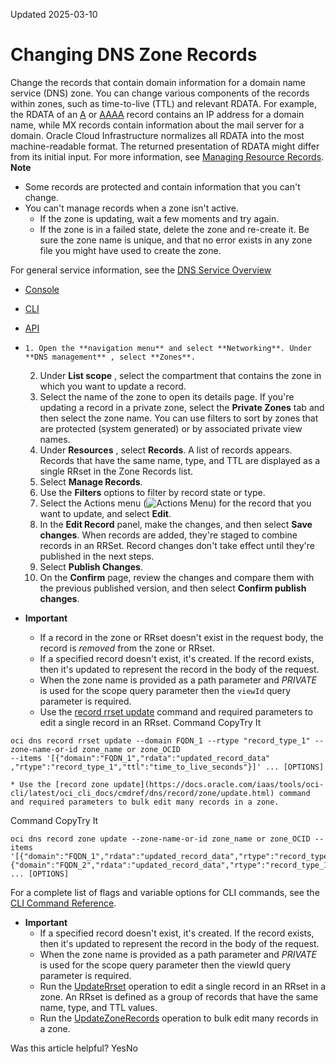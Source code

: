 Updated 2025-03-10
# Changing DNS Zone Records
Change the records that contain domain information for a domain name service (DNS) zone. You can change various components of the records within zones, such as time-to-live (TTL) and relevant RDATA.
For example, the RDATA of an [A](https://docs.oracle.com/en-us/iaas/Content/DNS/Reference/supporteddnsresource.htm#types__dlentry_a-record) or [AAAA](https://docs.oracle.com/en-us/iaas/Content/DNS/Reference/supporteddnsresource.htm#types__dlentry_aaaa) record contains an IP address for a domain name, while MX records contain information about the mail server for a domain. Oracle Cloud Infrastructure normalizes all RDATA into the most machine-readable format. The returned presentation of RDATA might differ from its initial input. For more information, see [Managing Resource Records](https://docs.oracle.com/en-us/iaas/Content/DNS/Reference/supporteddnsresource.htm#supported-records "Learn about managing the many resource record types that the Oracle Cloud Infrastructure DNS service supports.").
**Note**
  * Some records are protected and contain information that you can't change. 
  * You can't manage records when a zone isn't active. 
    * If the zone is updating, wait a few moments and try again.
    * If the zone is in a failed state, delete the zone and re-create it. Be sure the zone name is unique, and that no error exists in any zone file you might have used to create the zone.


For general service information, see the [DNS Service Overview](https://docs.oracle.com/en-us/iaas/Content/DNS/Concepts/dnszonemanagement.htm#overview "The DNS service helps you create and manage DNS zones.")
  * [Console](https://docs.oracle.com/en-us/iaas/Content/DNS/Tasks/record-edit.htm)
  * [CLI](https://docs.oracle.com/en-us/iaas/Content/DNS/Tasks/record-edit.htm)
  * [API](https://docs.oracle.com/en-us/iaas/Content/DNS/Tasks/record-edit.htm)


  *     1. Open the **navigation menu** and select **Networking**. Under **DNS management** , select **Zones**.
    2. Under **List scope** , select the compartment that contains the zone in which you want to update a record. 
    3. Select the name of the zone to open its details page.
If you're updating a record in a private zone, select the **Private Zones** tab and then select the zone name. You can use filters to sort by zones that are protected (system generated) or by associated private view names.
    4. Under **Resources** , select **Records**. 
A list of records appears. Records that have the same name, type, and TTL are displayed as a single RRset in the Zone Records list.
    5. Select **Manage Records**.
    6. Use the **Filters** options to filter by record state or type.
    7. Select the Actions menu (![Actions Menu](https://docs.oracle.com/en-us/iaas/Content/libraries/global-images/actions-menu.png)) for the record that you want to update, and select **Edit**.
    8. In the **Edit Record** panel, make the changes, and then select **Save changes**.
When records are added, they're staged to combine records in an RRSet. Record changes don't take effect until they're published in the next steps.
    9. Select **Publish Changes**.
    10. On the **Confirm** page, review the changes and compare them with the previous published version, and then select **Confirm publish changes**.
  * **Important**
    * If a record in the zone or RRset doesn't exist in the request body, the record is _removed_ from the zone or RRset.
    * If a specified record doesn't exist, it's created. If the record exists, then it's updated to represent the record in the body of the request.
    * When the zone name is provided as a path parameter and _PRIVATE_ is used for the scope query parameter then the `viewId` query parameter is required.
    * Use the [record rrset update](https://docs.oracle.com/iaas/tools/oci-cli/latest/oci_cli_docs/cmdref/dns/record/rrset/update.html) command and required parameters to edit a single record in an RRset. 
Command
CopyTry It
```
oci dns record rrset update --domain FQDN_1 --rtype "record_type_1" --zone-name-or-id zone_name or zone_OCID
--items '[{"domain":"FQDN_1","rdata":"updated_record_data" ,"rtype":"record_type_1","ttl":"time_to_live_seconds"}]' ... [OPTIONS]
```

    * Use the [record zone update](https://docs.oracle.com/iaas/tools/oci-cli/latest/oci_cli_docs/cmdref/dns/record/zone/update.html) command and required parameters to bulk edit many records in a zone. 
Command
CopyTry It
```
oci dns record zone update --zone-name-or-id zone_name or zone_OCID --items 
'[{"domain":"FQDN_1","rdata":"updated_record_data","rtype":"record_type_1","ttl":"time_to_live_seconds"};
{"domain":"FQDN_2","rdata":"updated_record_data","rtype":"record_type_1","ttl":"time_to_live_seconds"}]' ... [OPTIONS]
```

For a complete list of flags and variable options for CLI commands, see the [CLI Command Reference](https://docs.oracle.com/iaas/tools/oci-cli/latest).
  * **Important**
    * If a specified record doesn't exist, it's created. If the record exists, then it's updated to represent the record in the body of the request.
    * When the zone name is provided as a path parameter and _PRIVATE_ is used for the scope query parameter then the viewId query parameter is required.
    * Run the [UpdateRrset](https://docs.oracle.com/iaas/api/#/en/dns/latest/RRSet/UpdateRRSet) operation to edit a single record in an RRset in a zone. An RRset is defined as a group of records that have the same name, type, and TTL values.
    * Run the [UpdateZoneRecords](https://docs.oracle.com/iaas/api/#/en/dns/latest/Records/UpdateZoneRecords) operation to bulk edit many records in a zone.


Was this article helpful?
YesNo

